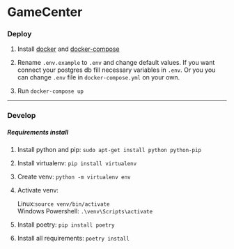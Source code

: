 # GameCenter
### Deploy

1. Install [docker](https://www.docker.com/get-started) and [docker-compose](https://docs.docker.com/compose/install/)

2. Rename `.env.example` to `.env` and change default values. 
If you want connect your postgres db fill  necessary variables in `.env`. 
Or you you can change `.env` file in `docker-compose.yml` on your own.

3. Run `docker-compose up`

------------

### Develop

##### Requirements install
1. Install python and pip: `sudo apt-get install python python-pip`

2. Install virtualenv: `pip install virtualenv`

3. Create venv: `python -m virtualenv env`

4. Activate venv:

    Linux:`source venv/bin/activate`   
    Windows Powershell:  `.\venv\Scripts\activate` 

5. Install poetry: `pip install poetry`  

6. Install all requirements: `poetry install`  

